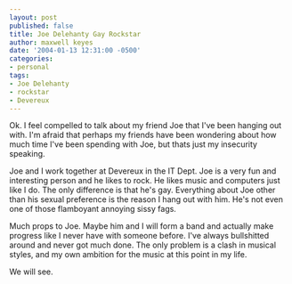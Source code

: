 ```yaml
---
layout: post
published: false
title: Joe Delehanty Gay Rockstar
author: maxwell keyes
date: '2004-01-13 12:31:00 -0500'
categories:
- personal
tags:
- Joe Delehanty
- rockstar
- Devereux
---
```


Ok. I feel compelled to talk about my friend Joe that I've been hanging out
with. I'm afraid that perhaps my friends have been wondering about how much time
I've been spending with Joe, but thats just my insecurity speaking.

Joe and I work together at Devereux in the IT Dept. Joe is a very fun and
interesting person and he likes to rock. He likes music and computers just like
I do. The only difference is that he's gay. Everything about Joe other than his
sexual preference is the reason I hang out with him. He's not even one of those
flamboyant annoying sissy fags.

Much props to Joe. Maybe him and I will form a band and actually make progress
like I never have with someone before. I've always bullshitted around and never
got much done. The only problem is a clash in musical styles, and my own
ambition for the music at this point in my life.

We will see.
